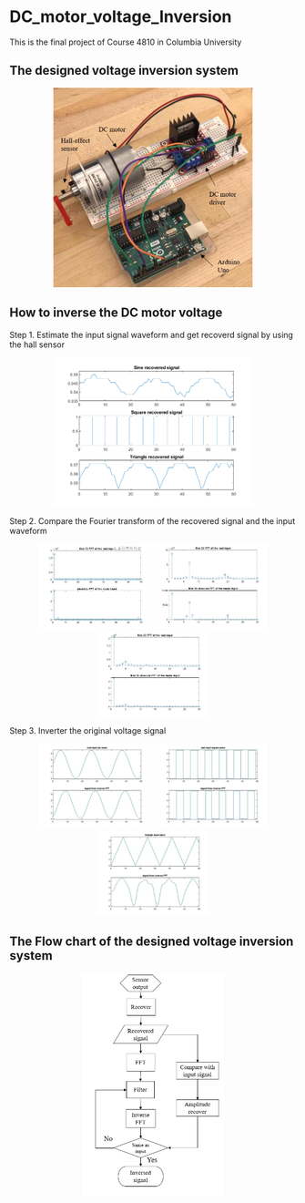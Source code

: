 # DC_motor_voltage_Inversion
This is the final project of Course 4810 in Columbia University

## The designed voltage inversion system
<p align="center">
    <img src="https://github.com/Qincheng-Sheng/DC_motor_voltage_Inversion/blob/main/Picture/System.png" alt="system" width= 350">
</p>

## How to inverse the DC motor voltage

Step 1. Estimate the input signal waveform and get recoverd signal by using the hall sensor

<p align="center">
  <img src="https://github.com/Qincheng-Sheng/DC_motor_voltage_Inversion/blob/main/Picture/recover_signal.png" width="350" title="System">
</p>

Step 2. Compare the Fourier transform of the recovered signal and the input waveform

<p align="center">
  <img src="https://github.com/Qincheng-Sheng/DC_motor_voltage_Inversion/blob/main/Picture/FFT_sin.png" width="200" title="System">
  <img src="https://github.com/Qincheng-Sheng/DC_motor_voltage_Inversion/blob/main/Picture/FFT_square.png" width="200" title="System">
  <img src="https://github.com/Qincheng-Sheng/DC_motor_voltage_Inversion/blob/main/Picture/FFT_triangle.png" width="200" title="System">
</p>

Step 3.	Inverter the original voltage signal

<p align="center">
  <img src="https://github.com/Qincheng-Sheng/DC_motor_voltage_Inversion/blob/main/Picture/Inverted_sin.png" width="200" title="System">
  <img src="https://github.com/Qincheng-Sheng/DC_motor_voltage_Inversion/blob/main/Picture/Inverted_square.png" width="200" title="System">
  <img src="https://github.com/Qincheng-Sheng/DC_motor_voltage_Inversion/blob/main/Picture/Inverted_triangle.png" width="200" title="System">
</p>
                                                                                                                                             
                                                                                                                                             
## The Flow chart of the designed voltage inversion system
<p align="center">
    <img src="https://github.com/Qincheng-Sheng/DC_motor_voltage_Inversion/blob/main/Picture/Flow_chart.png" alt="system" width= 250">
</p>
           
                                                                                                                                             
                                                                                                                                             
